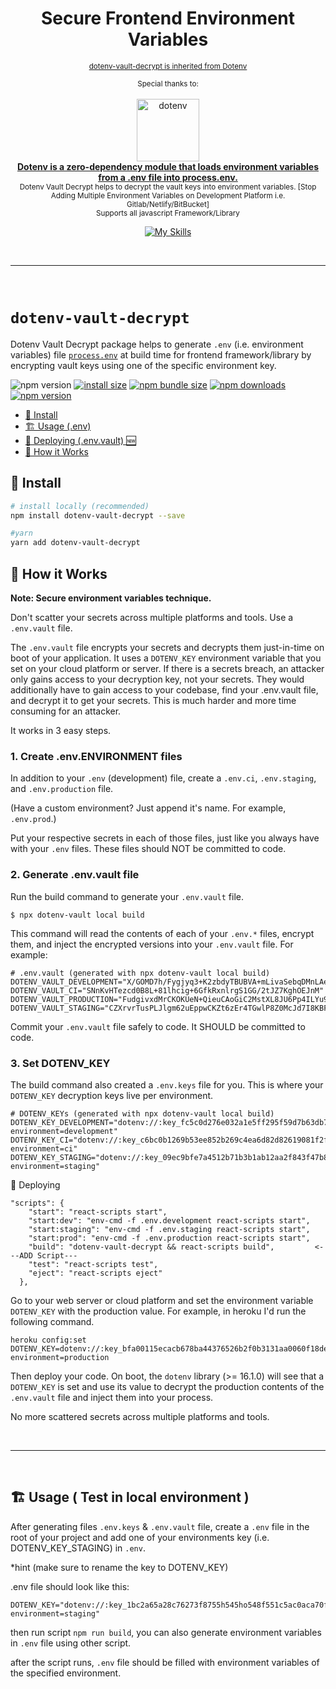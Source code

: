 <div align="center">
<h1>Secure Frontend Environment Variables</h1>
<p>
  <sup>
    <a href="https://github.com/sponsors/motdotla">dotenv-vault-decrypt is inherited from Dotenv</a>
  </sup>
</p>
<sup>Special thanks to:</sup>
<br>
<br>
<a href="https://www.warp.dev/?utm_source=github&utm_medium=referral&utm_campaign=dotenv_p_20220831">
  <div>
    <img src="https://raw.githubusercontent.com/motdotla/dotenv/master/dotenv.svg" alt="dotenv" width="100" />

  </div>
  <b>Dotenv is a zero-dependency module that loads environment variables from a .env file into process.env.</b>
  
</a>
<br/>

<div>
    <sup>Dotenv Vault Decrypt helps to decrypt the vault keys into environment variables. [Stop Adding Multiple Environment Variables on Development Platform i.e. Gitlab/Netlify/BitBucket]</sup>
  </div>
<sup>Supports all javascript Framework/Library</sup>

[![My Skills](https://skillicons.dev/icons?i=react,nextjs,vue,nuxt,angular,svelte)](https://skillicons.dev)

<br>
<hr>
<br>
</div>

# `dotenv-vault-decrypt`

Dotenv Vault Decrypt package helps to generate `.env` (i.e. environment variables) file [`process.env`](https://nodejs.org/docs/latest/api/process.html#process_process_env) at build time for frontend framework/library by encrypting vault keys using one of the specific environment key.

![npm version](https://img.shields.io/npm/v/dotenv-vault-decrypt.svg?style=flat-square)
[![install size](https://img.shields.io/badge/dynamic/json?url=https://packagephobia.com/v2/api.json?p=dotenv-vault-decrypt&query=$.install.pretty&label=install%20size&style=flat-square)](https://packagephobia.now.sh/result?p=dotenv-vault-decrypt)
[![npm bundle size](https://img.shields.io/bundlephobia/minzip/axios?style=flat-square)](https://bundlephobia.com/package/axios@latest)
[![npm downloads](https://img.shields.io/npm/dm/dotenv-vault-decrypt.svg?style=flat-square)](https://npm-stat.com/charts.html?package=dotenv-vault-decrypt) [![npm version](https://badge.fury.io/js/dotenv-vault-decrypt.svg)](https://badge.fury.io/js/dotenv-vault-decrypt)

-   [🌱 Install](#-install)
-   [🏗️ Usage (.env)](#%EF%B8%8F-usage)
-   [🚀 Deploying (.env.vault) 🆕](#-deploying)
-   [🌴 How it Works](#-examples)

## 🌱 Install

```bash
# install locally (recommended)
npm install dotenv-vault-decrypt --save

#yarn
yarn add dotenv-vault-decrypt
```

## 🌴 How it Works

**Note: Secure environment variables technique.**

Don't scatter your secrets across multiple platforms and tools. Use a `.env.vault` file.

The `.env.vault` file encrypts your secrets and decrypts them just-in-time on boot of your application. It uses a `DOTENV_KEY` environment variable that you set on your cloud platform or server. If there is a secrets breach, an attacker only gains access to your decryption key, not your secrets. They would additionally have to gain access to your codebase, find your .env.vault file, and decrypt it to get your secrets. This is much harder and more time consuming for an attacker.

It works in 3 easy steps.

### 1. Create .env.ENVIRONMENT files

In addition to your `.env` (development) file, create a `.env.ci`, `.env.staging`, and `.env.production` file.

(Have a custom environment? Just append it's name. For example, `.env.prod`.)

Put your respective secrets in each of those files, just like you always have with your `.env` files. These files should NOT be committed to code.

### 2. Generate .env.vault file

Run the build command to generate your `.env.vault` file.

```
$ npx dotenv-vault local build
```

This command will read the contents of each of your `.env.*` files, encrypt them, and inject the encrypted versions into your `.env.vault` file. For example:

```
# .env.vault (generated with npx dotenv-vault local build)
DOTENV_VAULT_DEVELOPMENT="X/GOMD7h/Fygjyq3+K2zbdyTBUBVA+mLivaSebqDMnLAencDGu9YvJji"
DOTENV_VAULT_CI="SNnKvHTezcd0B8L+81lhcig+6GfkRxnlrgS1GG/2tJZ7KghOEJnM"
DOTENV_VAULT_PRODUCTION="FudgivxdMrCKOKUeN+QieuCAoGiC2MstXL8JU6Pp4ILYu9wEwfqe4ne3e2jcVys="
DOTENV_VAULT_STAGING="CZXrvrTusPLJlgm62uEppwCKZt6zEr4TGwlP8Z0McJd7I8KBF522JnhT9/8="
```

Commit your `.env.vault` file safely to code. It SHOULD be committed to code.

### 3. Set DOTENV_KEY

The build command also created a `.env.keys` file for you. This is where your `DOTENV_KEY` decryption keys live per environment.

```
# DOTENV_KEYs (generated with npx dotenv-vault local build)
DOTENV_KEY_DEVELOPMENT="dotenv://:key_fc5c0d276e032a1e5ff295f59d7b63db75b0ae1a5a82ad411f4887c23dc78bd1@dotenv.local/vault/.env.vault?environment=development"
DOTENV_KEY_CI="dotenv://:key_c6bc0b1269b53ee852b269c4ea6d82d82619081f2faddb1e05894fbe90c1ef46@dotenv.local/vault/.env.vault?environment=ci"
DOTENV_KEY_STAGING="dotenv://:key_09ec9bfe7a4512b71b3b1ab12aa2f843f47b8c9dc7d0d954e206f37ca125da69@dotenv.local/vault/.env.vault?environment=staging"
```

🚀 Deploying

```
"scripts": {
    "start": "react-scripts start",
    "start:dev": "env-cmd -f .env.development react-scripts start",
    "start:staging": "env-cmd -f .env.staging react-scripts start",
    "start:prod": "env-cmd -f .env.production react-scripts start",
    "build": "dotenv-vault-decrypt && react-scripts build",         <---ADD Script---
    "test": "react-scripts test",
    "eject": "react-scripts eject"
  },

```

Go to your web server or cloud platform and set the environment variable `DOTENV_KEY` with the production value. For example, in heroku I'd run the following command.

```
heroku config:set DOTENV_KEY=dotenv://:key_bfa00115ecacb678ba44376526b2f0b3131aa0060f18de357a63eda08af6a7fe@dotenv.local/vault/.env.vault?environment=production
```

Then deploy your code. On boot, the `dotenv` library (>= 16.1.0) will see that a `DOTENV_KEY` is set and use its value to decrypt the production contents of the `.env.vault` file and inject them into your process.

No more scattered secrets across multiple platforms and tools.

<br>
<hr>
<br>

## 🏗️ Usage ( Test in local environment )

After generating files `.env.keys` & `.env.vault` file, create a `.env` file in the root of your project and add one of your environments key (i.e. DOTENV_KEY_STAGING) in `.env`.

\*hint (make sure to rename the key to DOTENV_KEY)

.env file should look like this:

```
DOTENV_KEY="dotenv://:key_1bc2a65a28c76273f8755h545ho548f551c5ac0aca70fba37c9@dotenv.local/vault/.env.vault?environment=staging"
```

then run script `npm run build`, you can also generate environment variables in `.env` file using other script.

after the script runs, `.env` file should be filled with environment variables of the specified environment.
